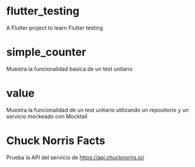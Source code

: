 # flutter_testing

A Flutter project to learn Flutter testing

# simple_counter

Muestra la funcionalidad basica de un test unitario

# value

Muestra la funcionalidad de un test unitario utilizando un repositorio y un servicio mockeado con Mocktail

# Chuck Norris Facts

Prueba la API del servicio de https://api.chucknorris.io/
